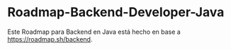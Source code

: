 # Roadmap-Backend-Developer-Java
Este Roadmap para Backend en Java está hecho en base a https://roadmap.sh/backend.
